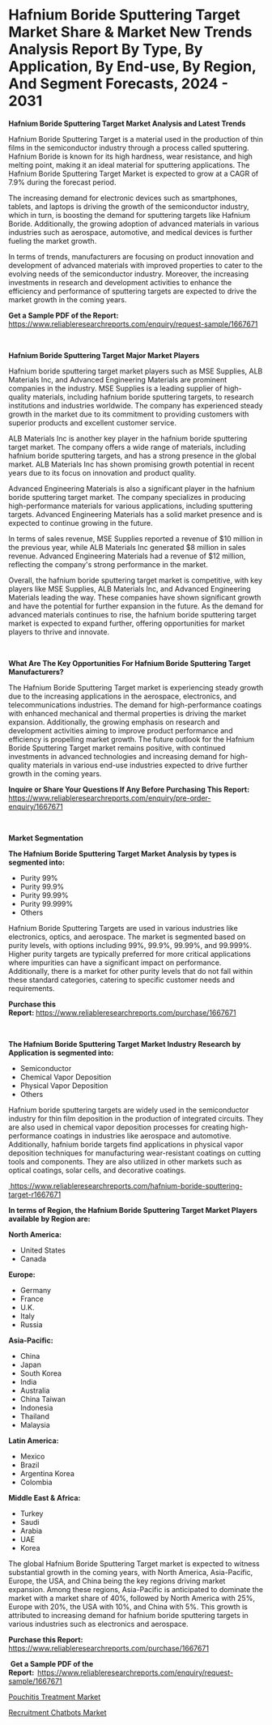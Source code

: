 <p><h1>Hafnium Boride Sputtering Target Market Share & Market New Trends Analysis Report By Type, By Application, By End-use, By Region, And Segment Forecasts, 2024 - 2031</h1></p><p><strong>Hafnium Boride Sputtering Target Market Analysis and Latest Trends</strong></p>
<p><p>Hafnium Boride Sputtering Target is a material used in the production of thin films in the semiconductor industry through a process called sputtering. Hafnium Boride is known for its high hardness, wear resistance, and high melting point, making it an ideal material for sputtering applications. The Hafnium Boride Sputtering Target Market is expected to grow at a CAGR of 7.9% during the forecast period.</p><p>The increasing demand for electronic devices such as smartphones, tablets, and laptops is driving the growth of the semiconductor industry, which in turn, is boosting the demand for sputtering targets like Hafnium Boride. Additionally, the growing adoption of advanced materials in various industries such as aerospace, automotive, and medical devices is further fueling the market growth.</p><p>In terms of trends, manufacturers are focusing on product innovation and development of advanced materials with improved properties to cater to the evolving needs of the semiconductor industry. Moreover, the increasing investments in research and development activities to enhance the efficiency and performance of sputtering targets are expected to drive the market growth in the coming years.</p></p>
<p><strong>Get a Sample PDF of the Report:&nbsp;</strong> <a href="https://www.reliableresearchreports.com/enquiry/request-sample/1667671">https://www.reliableresearchreports.com/enquiry/request-sample/1667671</a></p>
<p>&nbsp;</p>
<p><strong>Hafnium Boride Sputtering Target Major Market Players</strong></p>
<p><p>Hafnium boride sputtering target market players such as MSE Supplies, ALB Materials Inc, and Advanced Engineering Materials are prominent companies in the industry. MSE Supplies is a leading supplier of high-quality materials, including hafnium boride sputtering targets, to research institutions and industries worldwide. The company has experienced steady growth in the market due to its commitment to providing customers with superior products and excellent customer service.</p><p>ALB Materials Inc is another key player in the hafnium boride sputtering target market. The company offers a wide range of materials, including hafnium boride sputtering targets, and has a strong presence in the global market. ALB Materials Inc has shown promising growth potential in recent years due to its focus on innovation and product quality.</p><p>Advanced Engineering Materials is also a significant player in the hafnium boride sputtering target market. The company specializes in producing high-performance materials for various applications, including sputtering targets. Advanced Engineering Materials has a solid market presence and is expected to continue growing in the future.</p><p>In terms of sales revenue, MSE Supplies reported a revenue of $10 million in the previous year, while ALB Materials Inc generated $8 million in sales revenue. Advanced Engineering Materials had a revenue of $12 million, reflecting the company's strong performance in the market.</p><p>Overall, the hafnium boride sputtering target market is competitive, with key players like MSE Supplies, ALB Materials Inc, and Advanced Engineering Materials leading the way. These companies have shown significant growth and have the potential for further expansion in the future. As the demand for advanced materials continues to rise, the hafnium boride sputtering target market is expected to expand further, offering opportunities for market players to thrive and innovate.</p></p>
<p>&nbsp;</p>
<p><strong>What Are The Key Opportunities For Hafnium Boride Sputtering Target Manufacturers?</strong></p>
<p><p>The Hafnium Boride Sputtering Target market is experiencing steady growth due to the increasing applications in the aerospace, electronics, and telecommunications industries. The demand for high-performance coatings with enhanced mechanical and thermal properties is driving the market expansion. Additionally, the growing emphasis on research and development activities aiming to improve product performance and efficiency is propelling market growth. The future outlook for the Hafnium Boride Sputtering Target market remains positive, with continued investments in advanced technologies and increasing demand for high-quality materials in various end-use industries expected to drive further growth in the coming years.</p></p>
<p><strong>Inquire or Share Your Questions If Any Before Purchasing This Report:</strong> <a href="https://www.reliableresearchreports.com/enquiry/pre-order-enquiry/1667671">https://www.reliableresearchreports.com/enquiry/pre-order-enquiry/1667671</a></p>
<p>&nbsp;</p>
<p><strong>Market Segmentation</strong></p>
<p><strong>The Hafnium Boride Sputtering Target Market Analysis by types is segmented into:</strong></p>
<p><ul><li>Purity 99%</li><li>Purity 99.9%</li><li>Purity 99.99%</li><li>Purity 99.999%</li><li>Others</li></ul></p>
<p><p>Hafnium Boride Sputtering Targets are used in various industries like electronics, optics, and aerospace. The market is segmented based on purity levels, with options including 99%, 99.9%, 99.99%, and 99.999%. Higher purity targets are typically preferred for more critical applications where impurities can have a significant impact on performance. Additionally, there is a market for other purity levels that do not fall within these standard categories, catering to specific customer needs and requirements.</p></p>
<p><strong>Purchase this Report:&nbsp;</strong><a href="https://www.reliableresearchreports.com/purchase/1667671">https://www.reliableresearchreports.com/purchase/1667671</a></p>
<p>&nbsp;</p>
<p><strong>The Hafnium Boride Sputtering Target Market Industry Research by Application is segmented into:</strong></p>
<p><ul><li>Semiconductor</li><li>Chemical Vapor Deposition</li><li>Physical Vapor Deposition</li><li>Others</li></ul></p>
<p><p>Hafnium boride sputtering targets are widely used in the semiconductor industry for thin film deposition in the production of integrated circuits. They are also used in chemical vapor deposition processes for creating high-performance coatings in industries like aerospace and automotive. Additionally, hafnium boride targets find applications in physical vapor deposition techniques for manufacturing wear-resistant coatings on cutting tools and components. They are also utilized in other markets such as optical coatings, solar cells, and decorative coatings.</p></p>
<p><a href="https://www.reliableresearchreports.com/hafnium-boride-sputtering-target-r1667671">&nbsp;https://www.reliableresearchreports.com/hafnium-boride-sputtering-target-r1667671</a></p>
<p><strong>In terms of Region, the Hafnium Boride Sputtering Target Market Players available by Region are:</strong></p>
<p>
    <p> <strong> North America: </strong>
        <ul>
            <li>United States</li>
            <li>Canada</li>
        </ul>
        </p> 
    <p> <strong> Europe: </strong>
        <ul>
            <li>Germany</li>
            <li>France</li>
            <li>U.K.</li>
            <li>Italy</li>
            <li>Russia</li>
        </ul>
        </p> 
    <p> <strong> Asia-Pacific: </strong>
        <ul>
            <li>China</li>
            <li>Japan</li>
            <li>South Korea</li>
            <li>India</li>
            <li>Australia</li>
            <li>China Taiwan</li>
            <li>Indonesia</li>
            <li>Thailand</li>
            <li>Malaysia</li>
        </ul>
        </p> 
    <p> <strong> Latin America: </strong>
        <ul>
            <li>Mexico</li>
            <li>Brazil</li>
            <li>Argentina Korea</li>
            <li>Colombia</li>
        </ul>
        </p> 
    <p> <strong> Middle East & Africa: </strong>
        <ul>
            <li>Turkey</li>
            <li>Saudi</li>
            <li>Arabia</li>
            <li>UAE</li>
            <li>Korea</li>
        </ul>
    </p>
    </p>
<p><p>The global Hafnium Boride Sputtering Target market is expected to witness substantial growth in the coming years, with North America, Asia-Pacific, Europe, the USA, and China being the key regions driving market expansion. Among these regions, Asia-Pacific is anticipated to dominate the market with a market share of 40%, followed by North America with 25%, Europe with 20%, the USA with 10%, and China with 5%. This growth is attributed to increasing demand for hafnium boride sputtering targets in various industries such as electronics and aerospace.</p></p>
<p><strong>Purchase this Report: </strong><a href="https://www.reliableresearchreports.com/purchase/1667671">https://www.reliableresearchreports.com/purchase/1667671</a></p>
<p>&nbsp;<strong>Get a Sample PDF of the Report:&nbsp;&nbsp;</strong><a href="https://www.reliableresearchreports.com/enquiry/request-sample/1667671">https://www.reliableresearchreports.com/enquiry/request-sample/1667671</a></p>
<p><strong></strong></p>
<p><p><a href="https://github.com/nafisalvee228/Market-Research-Report-List-1/blob/main/pouchitis-treatment-market.md">Pouchitis Treatment Market</a></p><p><a href="https://github.com/zolotuy145/Market-Research-Report-List-1/blob/main/recruitment-chatbots-market.md">Recruitment Chatbots Market</a></p></p>
